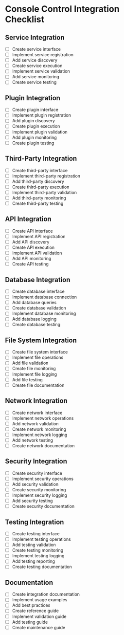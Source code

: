# Console Control Integration Checklist

## Service Integration
- [ ] Create service interface
- [ ] Implement service registration
- [ ] Add service discovery
- [ ] Create service execution
- [ ] Implement service validation
- [ ] Add service monitoring
- [ ] Create service testing

## Plugin Integration
- [ ] Create plugin interface
- [ ] Implement plugin registration
- [ ] Add plugin discovery
- [ ] Create plugin execution
- [ ] Implement plugin validation
- [ ] Add plugin monitoring
- [ ] Create plugin testing

## Third-Party Integration
- [ ] Create third-party interface
- [ ] Implement third-party registration
- [ ] Add third-party discovery
- [ ] Create third-party execution
- [ ] Implement third-party validation
- [ ] Add third-party monitoring
- [ ] Create third-party testing

## API Integration
- [ ] Create API interface
- [ ] Implement API registration
- [ ] Add API discovery
- [ ] Create API execution
- [ ] Implement API validation
- [ ] Add API monitoring
- [ ] Create API testing

## Database Integration
- [ ] Create database interface
- [ ] Implement database connection
- [ ] Add database queries
- [ ] Create database validation
- [ ] Implement database monitoring
- [ ] Add database logging
- [ ] Create database testing

## File System Integration
- [ ] Create file system interface
- [ ] Implement file operations
- [ ] Add file validation
- [ ] Create file monitoring
- [ ] Implement file logging
- [ ] Add file testing
- [ ] Create file documentation

## Network Integration
- [ ] Create network interface
- [ ] Implement network operations
- [ ] Add network validation
- [ ] Create network monitoring
- [ ] Implement network logging
- [ ] Add network testing
- [ ] Create network documentation

## Security Integration
- [ ] Create security interface
- [ ] Implement security operations
- [ ] Add security validation
- [ ] Create security monitoring
- [ ] Implement security logging
- [ ] Add security testing
- [ ] Create security documentation

## Testing Integration
- [ ] Create testing interface
- [ ] Implement testing operations
- [ ] Add testing validation
- [ ] Create testing monitoring
- [ ] Implement testing logging
- [ ] Add testing reporting
- [ ] Create testing documentation

## Documentation
- [ ] Create integration documentation
- [ ] Implement usage examples
- [ ] Add best practices
- [ ] Create reference guide
- [ ] Implement validation guide
- [ ] Add testing guide
- [ ] Create maintenance guide 